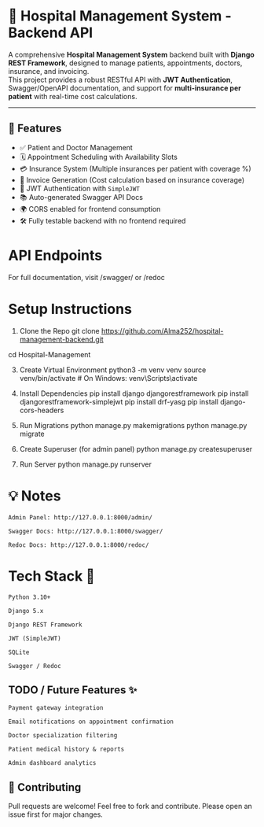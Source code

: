 # 🏥 Hospital Management System - Backend API

A comprehensive **Hospital Management System** backend built with **Django REST Framework**, designed to manage patients, appointments, doctors, insurance, and invoicing.  
This project provides a robust RESTful API with **JWT Authentication**, Swagger/OpenAPI documentation, and support for **multi-insurance per patient** with real-time cost calculations.

---

## 🔧 Features

- ✅ Patient and Doctor Management  
- 🗓️ Appointment Scheduling with Availability Slots  
- 💳 Insurance System (Multiple insurances per patient with coverage %)  
- 📄 Invoice Generation (Cost calculation based on insurance coverage)  
- 🔐 JWT Authentication with `SimpleJWT`  
- 📚 Auto-generated Swagger API Docs  
- 🌍 CORS enabled for frontend consumption  
- 🛠️ Fully testable backend with no frontend required  


# API Endpoints
  For full documentation, visit /swagger/ or /redoc

# Setup Instructions
1. Clone the Repo
git clone https://github.com/Alma252/hospital-management-backend.git

cd Hospital-Management

3. Create Virtual Environment
python3 -m venv venv
source venv/bin/activate  # On Windows: venv\Scripts\activate

4. Install Dependencies
pip install django djangorestframework
pip install djangorestframework-simplejwt
pip install drf-yasg
pip install django-cors-headers

5. Run Migrations
python manage.py makemigrations
python manage.py migrate

6. Create Superuser (for admin panel)
python manage.py createsuperuser

7. Run Server
python manage.py runserver

# 💡 Notes

    Admin Panel: http://127.0.0.1:8000/admin/

    Swagger Docs: http://127.0.0.1:8000/swagger/

    Redoc Docs: http://127.0.0.1:8000/redoc/


# Tech Stack 📌

    Python 3.10+

    Django 5.x

    Django REST Framework

    JWT (SimpleJWT)

    SQLite

    Swagger / Redoc

## TODO / Future Features ✨

    Payment gateway integration

    Email notifications on appointment confirmation

    Doctor specialization filtering

    Patient medical history & reports

    Admin dashboard analytics



## 🤝 Contributing

Pull requests are welcome! Feel free to fork and contribute.
Please open an issue first for major changes.









